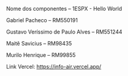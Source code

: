 Nome dos componentes – 1ESPX - Hello World

Gabriel Pacheco – RM550191

Gustavo Veríssimo de Paulo Alves – RM551244

Maitê Savicius – RM98435

Murilo Henrique – RM99855

Link Vercel: https://info-air.vercel.app/ 
